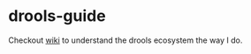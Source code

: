 # drools-guide

Checkout [wiki](https://github.com/bhochhi/drools-guide/wiki.git) to understand the drools ecosystem the way I do. 
